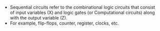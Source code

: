 * Sequential circuits refer to the combinational logic circuits that consist of input variables (X) and logic gates (or Computational circuits) along with the output variable (Z). 
* For example, flip-flops, counter, register, clocks, etc.
